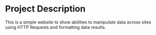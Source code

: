 # Project Description

This is a simple website to show abilities to manipulate data across sites using HTTP Requests and formatting data results.
